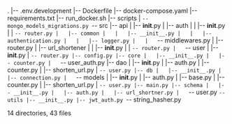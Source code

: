 .
|-- .env.development
|-- Dockerfile
|-- docker-compose.yaml
|-- requirements.txt
|-- run_docker.sh
|-- scripts
|   `-- mongo_models_migrations.py
`-- src
    |-- api
    |   |-- __init__.py
    |   |-- auth
    |   |   |-- __init__.py
    |   |   `-- router.py
    |   |-- common
    |   |   |-- __init__.py
    |   |   |-- authentication.py
    |   |   |-- logger.py
    |   |   `-- middlewares.py
    |   |-- router.py
    |   |-- url_shortener
    |   |   |-- __init__.py
    |   |   `-- router.py
    |   `-- user
    |       |-- __init__.py
    |       `-- router.py
    |-- config.py
    |-- core
    |   |-- __init__.py
    |   |-- counter.py
    |   `-- user_auth.py
    |-- dao
    |   |-- __init__.py
    |   |-- auth.py
    |   |-- counter.py
    |   |-- shorten_url.py
    |   `-- user.py
    |-- db
    |   |-- __init__.py
    |   |-- connection.py
    |   `-- models
    |       |-- __init__.py
    |       |-- auth.py
    |       |-- base.py
    |       |-- counter.py
    |       |-- shorten_url.py
    |       `-- user.py
    |-- main.py
    |-- schema
    |   |-- __init__.py
    |   |-- auth.py
    |   |-- url_shortner.py
    |   `-- user.py
    `-- utils
        |-- __init__.py
        |-- jwt_auth.py
        `-- string_hasher.py

14 directories, 43 files
